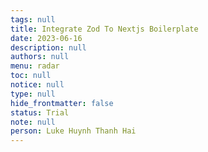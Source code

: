 ```yaml
---
tags: null
title: Integrate Zod To Nextjs Boilerplate
date: 2023-06-16
description: null
authors: null
menu: radar
toc: null
notice: null
type: null
hide_frontmatter: false
status: Trial
note: null
person: Luke Huynh Thanh Hai
---
```


